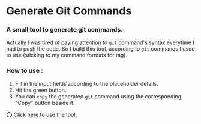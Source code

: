 # Generate Git Commands

### A small tool to generate git commands.

Actually I was tired of paying attention to `git` command's syntax everytime I had to push the code. So I build this tool, according to `git` commands I used to use (sticking to my command formats for tag).

### How to use : 
1. Fill in the input fields according to the placeholder details.
2. Hit the green button.
3. You can `copy` the generated `git` command using the corresponding "Copy" button beside it.

:o: Click [here](https://rathiankush123.github.io/ggc/) to use the tool.
